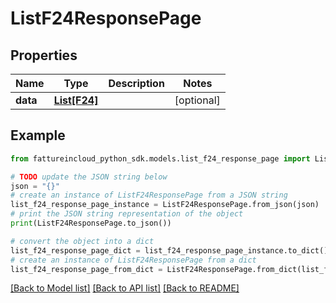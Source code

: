 # ListF24ResponsePage


## Properties

Name | Type | Description | Notes
------------ | ------------- | ------------- | -------------
**data** | [**List[F24]**](F24.md) |  | [optional] 

## Example

```python
from fattureincloud_python_sdk.models.list_f24_response_page import ListF24ResponsePage

# TODO update the JSON string below
json = "{}"
# create an instance of ListF24ResponsePage from a JSON string
list_f24_response_page_instance = ListF24ResponsePage.from_json(json)
# print the JSON string representation of the object
print(ListF24ResponsePage.to_json())

# convert the object into a dict
list_f24_response_page_dict = list_f24_response_page_instance.to_dict()
# create an instance of ListF24ResponsePage from a dict
list_f24_response_page_from_dict = ListF24ResponsePage.from_dict(list_f24_response_page_dict)
```
[[Back to Model list]](../README.md#documentation-for-models) [[Back to API list]](../README.md#documentation-for-api-endpoints) [[Back to README]](../README.md)


